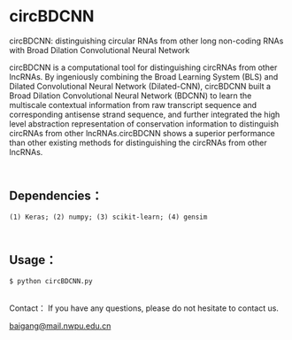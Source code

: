 # circBDCNN
circBDCNN: distinguishing circular RNAs from other long non-coding RNAs with Broad Dilation Convolutional Neural Network

circBDCNN is a computational tool for distinguishing circRNAs from other lncRNAs. By ingeniously combining the Broad Learning System (BLS) and Dilated Convolutional Neural Network (Dilated-CNN), circBDCNN built a Broad Dilation Convolutional Neural Network (BDCNN) to learn the multiscale contextual information from raw transcript sequence and corresponding antisense strand sequence, and further integrated the high level abstraction representation of conservation information to distinguish circRNAs from other lncRNAs.circBDCNN shows a superior performance than other existing methods for distinguishing the circRNAs from other lncRNAs.

<br>Dependencies：
-----
    (1) Keras; (2) numpy; (3) scikit-learn; (4) gensim
    
<br>Usage：
-----
    $ python circBDCNN.py

<br>Contact：
If you have any questions, please do not hesitate to contact us.

baigang@mail.nwpu.edu.cn
